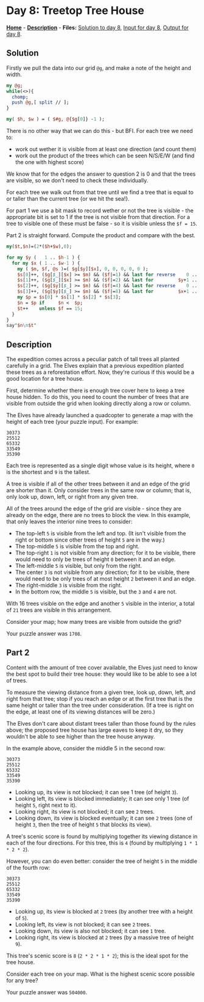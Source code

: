 # Day 8: Treetop Tree House

**[Home](README.md)** - **[Description](#description)** - **Files:** [Solution to day 8](08.pl), [Input for day 8](data/08.txt), [Output for day 8](out/08.txt).

## Solution

Firstly we pull the data into our grid `@g`, and make a note of the height and width.

```perl
my @g;
while(<>){
  chomp;
  push @g,[ split // ];
}

my( $h, $w ) = ( $#g, @{$g[0]} -1 );
```

There is no other way that we can do this - but BFI. For each tree we need to:

 * work out wether it is visible from at least one direction  (and count them)
 * work out the product of the trees which can be seen N/S/E/W (and find the one with highest score)

We know that for the edges the answer to question 2 is 0 and that the trees are visible, so we don't need to check these individually.

For each tree we walk out from that tree until we find a tree that is equal to or taller than the current tree {or we hit the sea!}.

For part 1 we use a bit mask to record wether or not the tree is visible - the appropriate bit is set to 1 if the tree is not visible from that direction. For a tree to visible one of these must be false - so it is visible unless the `$f = 15`.

Part 2 is straight forward. Compute the product and compare with the best.
```perl
my($t,$n)=(2*($h+$w),0);

for my $y (   1 .. $h-1 ) {
  for my $x ( 1 .. $w-1 ) {
    my ( $m, $f, @s )=( $g[$y][$x], 0, 0, 0, 0, 0 );
    $s[0]++, ($g[$_][$x] >= $m) && ($f|=1) && last for reverse    0 .. $y-1;
    $s[1]++, ($g[$_][$x] >= $m) && ($f|=2) && last for         $y+1 .. $h;
    $s[2]++, ($g[$y][$_] >= $m) && ($f|=4) && last for reverse    0 .. $x-1;
    $s[3]++, ($g[$y][$_] >= $m) && ($f|=8) && last for         $x+1 .. $w;
    my $p = $s[0] * $s[1] * $s[2] * $s[3];
    $n = $p if     $n <  $p;
    $t++    unless $f == 15;
  }
}
say"$n\n$t"
```

## Description
The expedition comes across a peculiar patch of tall trees all planted carefully in a grid. The Elves explain that a previous expedition planted these trees as a reforestation effort. Now, they're curious if this would be a good location for a tree house.

First, determine whether there is enough tree cover here to keep a tree house hidden. To do this, you need to count the number of trees that are visible from outside the grid when looking directly along a row or column.

The Elves have already launched a quadcopter to generate a map with the height of each tree (your puzzle input). For example:

```
30373
25512
65332
33549
35390
```
Each tree is represented as a single digit whose value is its height, where `0` is the shortest and `9` is the tallest.

A tree is visible if all of the other trees between it and an edge of the grid are shorter than it. Only consider trees in the same row or column; that is, only look up, down, left, or right from any given tree.

All of the trees around the edge of the grid are visible - since they are already on the edge, there are no trees to block the view. In this example, that only leaves the interior nine trees to consider:

 * The top-left `5` is visible from the left and top. (It isn't visible from the right or bottom since other trees of height `5` are in the way.)
 * The top-middle `5` is visible from the top and right.
 * The top-right `1` is not visible from any direction; for it to be visible, there would need to only be trees of height `0` between it and an edge.
 * The left-middle `5` is visible, but only from the right.
 * The center `3` is not visible from any direction; for it to be visible, there would need to be only trees of at most height `2` between it and an edge.
 * The right-middle `3` is visible from the right.
 * In the bottom row, the middle `5` is visible, but the `3` and `4` are not.

With 16 trees visible on the edge and another `5` visible in the interior, a total of `21` trees are visible in this arrangement.

Consider your map; how many trees are visible from outside the grid?

Your puzzle answer was `1708`.

## Part 2

Content with the amount of tree cover available, the Elves just need to know the best spot to build their tree house: they would like to be able to see a lot of trees.

To measure the viewing distance from a given tree, look up, down, left, and right from that tree; stop if you reach an edge or at the first tree that is the same height or taller than the tree under consideration. (If a tree is right on the edge, at least one of its viewing distances will be zero.)

The Elves don't care about distant trees taller than those found by the rules above; the proposed tree house has large eaves to keep it dry, so they wouldn't be able to see higher than the tree house anyway.

In the example above, consider the middle 5 in the second row:

```
30373
25512
65332
33549
35390
```

 * Looking up, its view is not blocked; it can see 1 tree (of height `3`).
 * Looking left, its view is blocked immediately; it can see only 1 tree (of height `5`, right next to it).
 * Looking right, its view is not blocked; it can see `2` trees.
 * Looking down, its view is blocked eventually; it can see `2` trees (one of height `3`, then the tree of height `5` that blocks its view).

A tree's scenic score is found by multiplying together its viewing distance in each of the four directions. For this tree, this is `4` (found by multiplying `1 * 1 * 2 * 2`).

However, you can do even better: consider the tree of height `5` in the middle of the fourth row:

```
30373
25512
65332
33549
35390
```

 * Looking up, its view is blocked at `2` trees (by another tree with a height of `5`).
 * Looking left, its view is not blocked; it can see `2` trees.
 * Looking down, its view is also not blocked; it can see `1` tree.
 * Looking right, its view is blocked at `2` trees (by a massive tree of height `9`).

This tree's scenic score is `8` (`2 * 2 * 1 * 2`); this is the ideal spot for the tree house.

Consider each tree on your map. What is the highest scenic score possible for any tree?

Your puzzle answer was `504000`.
